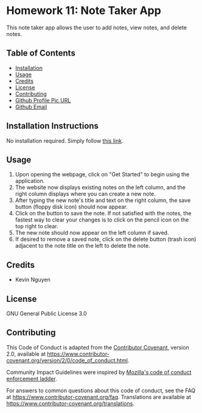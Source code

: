 # Homework 11: Note Taker App

This note taker app allows the user to add notes, view notes, and delete notes.


## Table of Contents

* [Installation](#installation)
* [Usage](#usage)
* [Credits](#credits)
* [License](#license)
* [Contributing](#contributing)
* [Github Profile Pic URL](#github-profile-pic-url)
* [Github Email](#github-email)


## Installation Instructions

No installation required. Simply follow [this link](https://murmuring-plains-24347.herokuapp.com/).


## Usage

1. Upon opening the webpage, click on "Get Started" to begin using the application.
2. The website now displays existing notes on the left column, and the right column displays where you can create a new note.
3. After typing the new note's title and text on the right column, the save button (floppy disk icon) should now appear.
4. Click on the button to save the note. If not satisfied with the notes, the fastest way to clear your changes is to click on the pencil icon on the top right to clear.
4. The new note should now appear on the left column if saved.
5. If desired to remove a saved note, click on the delete button (trash icon) adjacent to the note title on the left to delete the note.


## Credits

* Kevin Nguyen


## License

GNU General Public License 3.0


## Contributing

This Code of Conduct is adapted from the [Contributor Covenant][homepage],
version 2.0, available at
https://www.contributor-covenant.org/version/2/0/code_of_conduct.html.

Community Impact Guidelines were inspired by [Mozilla's code of conduct
enforcement ladder](https://github.com/mozilla/diversity).

[homepage]: https://www.contributor-covenant.org

For answers to common questions about this code of conduct, see the FAQ at
https://www.contributor-covenant.org/faq. Translations are available at
https://www.contributor-covenant.org/translations.
